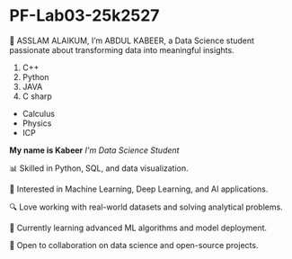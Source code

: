 # PF-Lab03-25k2527
👋 ASSLAM ALAIKUM, I’m ABDUL KABEER, a Data Science student passionate about transforming data into meaningful insights.

1. C++
2. Python
3. JAVA
4. C sharp

- Calculus
- Physics
- ICP

**My name is Kabeer**
*I'm Data Science Student*

📊 Skilled in Python, SQL, and data visualization.

🤖 Interested in Machine Learning, Deep Learning, and AI applications.

🔍 Love working with real-world datasets and solving analytical problems.

🌱 Currently learning advanced ML algorithms and model deployment.

🚀 Open to collaboration on data science and open-source projects.
